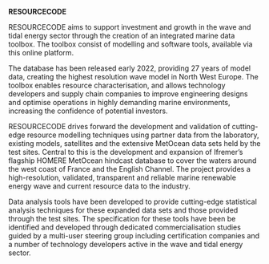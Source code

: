 **RESOURCECODE**

RESOURCECODE aims to support investment and growth in the wave and tidal energy sector through the creation of an integrated marine data toolbox. The toolbox consist of modelling and software tools, available via this online platform.

The database has been released early 2022, providing 27 years of model data, creating the highest resolution wave model in North West Europe. The toolbox enables resource characterisation, and allows technology developers and supply chain companies to improve engineering designs and optimise operations in highly demanding marine environments, increasing the confidence of potential investors.

RESOURCECODE drives forward the development and validation of cutting-edge resource modelling techniques using partner data from the laboratory, existing models, satellites and the extensive MetOcean data sets held by the test sites. Central to this is the development and expansion of Ifremer’s flagship HOMERE MetOcean hindcast database to cover the waters around the west coast of France and the English Channel. The project provides a high-resolution, validated, transparent and reliable marine renewable energy wave and current resource data to the industry.

Data analysis tools have been developed to provide cutting-edge statistical analysis techniques for these expanded data sets and those provided through the test sites. The specification for these tools have been be identified and developed through dedicated commercialisation studies guided by a multi-user steering group including certification companies and a number of technology developers active in the wave and tidal energy sector.
